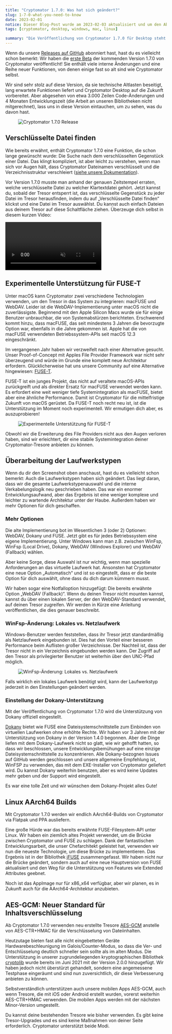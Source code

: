 ```yaml
---
title: "Cryptomator 1.7.0: Was hat sich geändert?"
slug: 1-7-0-what-you-need-to-know 
date: 2023-02-01
notice: Dieser Blog-Post wurde am 2023-02-03 aktualisiert und um den Abschnitt über AES-GCM ergänzt.
tags: [cryptomator, desktop, windows, mac, linux]

summary: "Die Veröffentlichung von Cryptomator 1.7.0 für Desktop steht kurz bevor, und du solltest wissen, welche Änderungen es für dich bringt."
---
```

Wenn du unsere [Releases auf GitHub](https://github.com/cryptomator/cryptomator/releases) abonniert hast, hast du es vielleicht schon bemerkt: Wir haben die [erste Beta](https://github.com/cryptomator/cryptomator/releases/tag/1.7.0-beta1) der kommenden Version 1.7.0 von Cryptomator veröffentlicht! Sie enthält viele interne Änderungen und eine Reihe neuer Funktionen, von denen einige fast so alt sind wie Cryptomator selbst.

Wir sind sehr stolz auf diese Version, da sie technische Altlasten beseitigt, lang erwartete Funktionen liefert und Cryptomator Desktop auf die Zukunft vorbereitet. Aber abgesehen von etwa 3.000 Zeilen Code-Änderungen und 4 Monaten Entwicklungszeit (die Arbeit an unseren Bibliotheken nicht mitgerechnet), lass uns in diese Version eintauchen, um zu sehen, was du davon hast.

<figure class="text-center">
  <img class="inline-block rounded-sm" src="/img/blog/cryptomator-1-7-0.png" srcset="/img/blog/cryptomator-1-7-0.png 1x, /img/blog/cryptomator-1-7-0@2x.png 2x" alt="Cryptomator 1.7.0 Release" />
</figure>

## Verschlüsselte Datei finden
Wie bereits erwähnt, enthält Cryptomator 1.7.0 eine Funktion, die schon lange gewünscht wurde: Die Suche nach dem verschlüsselten Gegenstück einer Datei. Das klingt kompliziert, ist aber leicht zu verstehen, wenn man sich vor Augen hält, dass Cryptomator Dateinamen verschlüsselt und die Verzeichnisstruktur verschleiert ([siehe unsere Dokumentation](https://docs.cryptomator.org/en/latest/security/architecture/#filename-encryption)).

Vor Version 1.7.0 musste man anhand der genauen Zeitstempel erraten, welche verschlüsselte Datei zu welcher Klartextdatei gehört. Jetzt kannst du, sobald der Tresor entsperrt ist, das verschlüsselte Gegenstück zu jeder Datei im Tresor herausfinden, indem du auf „Verschlüsselte Datei finden“ klickst und eine Datei im Tresor auswählst. Du kannst auch einfach Dateien aus deinem Tresor auf diese Schaltfläche ziehen. Überzeuge dich selbst in diesem kurzen Video:

<video class="rounded-sm" autoplay loop muted playsinline>
  <source src="https://static.cryptomator.org/blog/locate-encrypted-file.mov" type="video/mp4">
  Dein Browser unterstützt kein Video-Tag.
</video>

## Experimentelle Unterstützung für FUSE-T
Unter macOS kann Cryptomator zwei verschiedene Technologien verwenden, um den Tresor in das System zu integrieren: macFUSE und WebDAV. Leider ist die WebDAV-Implementierung unter macOS nicht die zuverlässigste. Beginnend mit den Apple Silicon Macs wurde sie für einige Benutzer unbrauchbar, die von Systemabstürzen berichteten. Erschwerend kommt hinzu, dass macFUSE, das seit mindestens 3 Jahren die bevorzugte Option war, ebenfalls in die Jahre gekommen ist. Apple hat die von macFUSE verwendeten Betriebssystem-APIs seit macOS 12.3 eingeschränkt.

Im vergangenen Jahr haben wir verzweifelt nach einer Alternative gesucht. Unser Proof-of-Concept mit Apples File Provider Framework war nicht sehr überzeugend und würde im Grunde eine komplett neue Architektur erfordern. Glücklicherweise hat uns unsere Community auf eine Alternative hingewiesen: [FUSE-T](https://www.fuse-t.org/).

FUSE-T ist ein junges Projekt, das nicht auf veraltete macOS-APIs zurückgreift und als direkter Ersatz für macFUSE verwendet werden kann. Es erfordert eine weit weniger tiefe Systemintegration als macFUSE, bietet aber eine ähnliche Performance. Damit ist Cryptomator für die mittelfristige Zukunft von macOS gerüstet. Da FUSE-T noch recht neu ist, ist die Unterstützung im Moment noch experimentell. Wir ermutigen dich aber, es auszuprobieren!

<figure class="text-center">
  <img class="inline-block rounded-sm" src="/img/blog/preferences-fuse-t.png" srcset="/img/blog/preferences-fuse-t.png 1x, /img/blog/preferences-fuse-t@2x.png 2x" alt="Experimentelle Unterstützung für FUSE-T" />
</figure>

Obwohl wir die Erweiterung des File Providers nicht aus den Augen verloren haben, sind wir erleichtert, dir eine stabile Systemintegration deiner Cryptomator-Tresore anbieten zu können.

## Überarbeitung der Laufwerkstypen
Wenn du dir den Screenshot oben anschaust, hast du es vielleicht schon bemerkt: Auch die Laufwerkstypen haben sich geändert. Das liegt daran, dass wir die gesamte Laufwerkstypenauswahl und die interne Verkabelungslogik neu geschrieben haben. Das war ein enormer Entwicklungsaufwand, aber das Ergebnis ist eine weniger komplexe und leichter zu wartende Architektur unter der Haube. Außerdem haben wir mehr Optionen für dich geschaffen.

### Mehr Optionen
Die alte Implementierung bot im Wesentlichen 3 (oder 2) Optionen: WebDAV, Dokany und FUSE. Jetzt gibt es für jedes Betriebssystem eine eigene Implementierung. Unter Windows kann man z.B. zwischen WinFsp, WinFsp (Local Drive), Dokany, WebDAV (Windows Explorer) und WebDAV (Fallback) wählen.

Aber keine Sorge, diese Auswahl ist nur wichtig, wenn man spezielle Anforderungen an das virtuelle Laufwerk hat. Ansonsten hat Cryptomator eine neue Option „Automatisch“ und ist so eingestellt, dass er die beste Option für dich auswählt, ohne dass du dich darum kümmern musst.

Wir haben sogar eine Notfalloption hinzugefügt: Die bereits erwähnte Option „WebDAV (Fallback)“. Wenn du deinen Tresor nicht mounten kannst, kannst du über einen lokalen Server, der den WebDAV-Standard verwendet, auf deinen Tresor zugreifen. Wir werden in Kürze eine Anleitung veröffentlichen, die dies genauer beschreibt.

### WinFsp-Änderung: Lokales vs. Netzlaufwerk
Windows-Benutzer werden feststellen, dass ihr Tresor jetzt standardmäßig als Netzlaufwerk eingebunden ist. Dies hat den Vorteil einer besseren Performance beim Auflisten großer Verzeichnisse. Der Nachteil ist, dass der Tresor nicht in ein Verzeichnis eingebunden werden kann. Der Zugriff auf den Tresor als privilegierter Benutzer ist weiterhin über den UNC-Pfad möglich.

<figure class="text-center">
  <img class="inline-block rounded-sm" src="/img/blog/winfsp-change.png" srcset="/img/blog/winfsp-change.png 1x, /img/blog/winfsp-change@2x.png 2x" alt="WinFsp-Änderung: Lokales vs. Netzlaufwerk" />
</figure>

Falls wirklich ein lokales Laufwerk benötigt wird, kann der Laufwerkstyp jederzeit in den Einstellungen geändert werden.

### Einstellung der Dokany-Unterstützung
Mit der Veröffentlichung von Cryptomator 1.7.0 wird die Unterstützung von Dokany offiziell eingestellt.

[Dokany](https://dokan-dev.github.io/) bietet wie FUSE eine Dateisystemschnittstelle zum Einbinden von virtuellen Laufwerken ohne erhöhte Rechte. Wir haben vor 3 Jahren mit der Unterstützung von Dokany in der Version 1.4.0 begonnen. Aber die Dinge liefen mit dem Dokany-Laufwerk nicht so glatt, wie wir gehofft hatten, so dass wir beschlossen, unsere Entwicklungsbemühungen auf eine einzige Dateisystemschnittstelle zu konzentrieren. Alle Dokany-bezognen Issues auf GitHub werden geschlossen und unsere allgemeine Empfehlung ist, WinFSP zu verwenden, das mit dem EXE-Installer von Cryptomator geliefert wird. Du kannst Dokany weiterhin benutzen, aber es wird keine Updates mehr geben und der Support wird eingestellt.

Es war eine tolle Zeit und wir wünschen dem Dokany-Projekt alles Gute!

## Linux AArch64 Builds
Mit Cryptomator 1.7.0 werden wir endlich AArch64-Builds von Cryptomator via Flatpak und PPA ausliefern.

Eine große Hürde war das bereits erwähnte FUSE-Filesystem-API unter Linux. Wir haben ein ziemlich altes Projekt verwendet, um die Brücke zwischen Cryptomator und FUSE zu schlagen. Dank der fantastischen Entwicklungsarbeit, die unser Chefarchitekt geleistet hat, verwenden wir nun die neueste Technologie, um diese Brücke zu implementieren. Das Ergebnis ist in der Bibliothek [jFUSE](https://github.com/cryptomator/jfuse) zusammengefasst. Wir haben nicht nur die Brücke geändert, sondern auch auf eine neue Hauptversion von FUSE aktualisiert und den Weg für die Unterstützung von Features wie Extended Attributes geebnet.

Noch ist das AppImage nur für x86_x64 verfügbar, aber wir planen, es in Zukunft auch für die AArch64-Architektur anzubieten.

## AES-GCM: Neuer Standard für Inhaltsverschlüsselung
Ab Cryptomator 1.7.0 verwenden neu erstellte Tresore [AES-GCM](https://de.wikipedia.org/wiki/Galois/Counter_Mode) anstelle von AES-CTR+HMAC für die Verschlüsselung von Dateiinhalten.

Heutzutage bieten fast alle nicht eingebetteten Geräte Hardwarebeschleunigung im Galois/Counter-Modus, so dass die Ver- und Entschlüsselung deutlich schneller sein sollte als im alten Modus. Die Unterstützung in unserer zugrundeliegenden kryptographischen Bibliothek [cryptolib](https://github.com/cryptomator/cryptolib) wurde bereits im Juni 2021 mit der Version 2.0.0 hinzugefügt. Wir haben jedoch nicht überstürzt gehandelt, sondern eine angemessene Testphase eingeräumt und sind nun zuversichtlich, dir diese Verbesserung anbieten zu können.

Selbstverständlich unterstützen auch unsere mobilen Apps AES-GCM, auch wenn Tresore, die mit iOS oder Android erstellt wurden, vorerst weiterhin AES-CTR+HMAC verwenden. Die mobilen Apps werden mit der nächsten Minor-Version umgestellt.

Du kannst deine bestehenden Tresore wie bisher verwenden. Es gibt keine Tresor-Upgrades und es sind keine Maßnahmen von deiner Seite erforderlich. Cryptomator unterstützt beide Modi.
